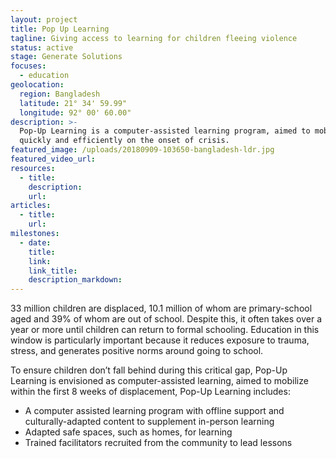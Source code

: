 ```yaml
---
layout: project
title: Pop Up Learning
tagline: Giving access to learning for children fleeing violence
status: active
stage: Generate Solutions
focuses:
  - education
geolocation:
  region: Bangladesh
  latitude: 21° 34' 59.99"
  longitude: 92° 00' 60.00"
description: >-
  Pop-Up Learning is a computer-assisted learning program, aimed to mobilize
  quickly and efficiently on the onset of crisis.
featured_image: /uploads/20180909-103650-bangladesh-ldr.jpg
featured_video_url:
resources:
  - title:
    description:
    url:
articles:
  - title:
    url:
milestones:
  - date:
    title:
    link:
    link_title:
    description_markdown:
---
```


33 million children are displaced, 10.1 million of whom are primary-school aged and 39% of whom are out of school. Despite this, it often takes over a year or more until children can return to formal schooling. Education in this window is particularly important because it reduces exposure to trauma, stress, and generates positive norms around going to school.

To ensure children don’t fall behind during this critical gap, Pop-Up Learning is envisioned as computer-assisted learning, aimed to mobilize within the first 8 weeks of displacement, Pop-Up Learning includes:

* A computer assisted learning program with offline support and culturally-adapted content to supplement in-person learning
* Adapted safe spaces, such as homes, for learning
* Trained facilitators recruited from the community to lead lessons